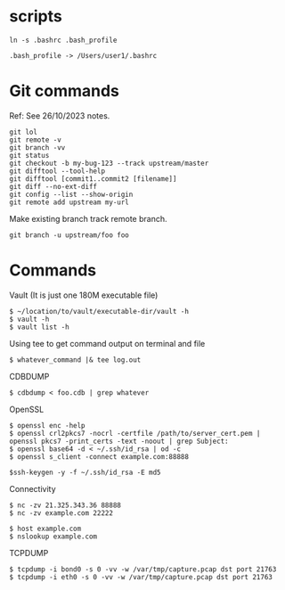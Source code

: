 # scripts

```
ln -s .bashrc .bash_profile
```

```
.bash_profile -> /Users/user1/.bashrc
```

# Git commands
Ref: See 26/10/2023 notes.
```
git lol
git remote -v
git branch -vv
git status
git checkout -b my-bug-123 --track upstream/master
git difftool --tool-help
git difftool [commit1..commit2 [filename]]
git diff --no-ext-diff
git config --list --show-origin
git remote add upstream my-url
```
Make existing branch track remote branch.
```
git branch -u upstream/foo foo
```

# Commands

Vault (It is just one 180M executable file)
```
$ ~/location/to/vault/executable-dir/vault -h
$ vault -h
$ vault list -h
```

Using tee to get command output on terminal and file
```
$ whatever_command |& tee log.out
```

CDBDUMP
```
$ cdbdump < foo.cdb | grep whatever
```

OpenSSL
```
$ openssl enc -help
$ openssl crl2pkcs7 -nocrl -certfile /path/to/server_cert.pem | openssl pkcs7 -print_certs -text -noout | grep Subject:
$ openssl base64 -d < ~/.ssh/id_rsa | od -c
$ openssl s_client -connect example.com:88888
```
```
$ssh-keygen -y -f ~/.ssh/id_rsa -E md5
```

Connectivity
```
$ nc -zv 21.325.343.36 88888
$ nc -zv example.com 22222

$ host example.com
$ nslookup example.com
```

TCPDUMP
```
$ tcpdump -i bond0 -s 0 -vv -w /var/tmp/capture.pcap dst port 21763
$ tcpdump -i eth0 -s 0 -vv -w /var/tmp/capture.pcap dst port 21763 
```
